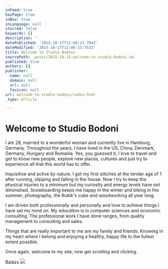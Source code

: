 ```yaml
---
inFeed: true
hasPage: true
inNav: true
inLanguage: null
starred: false
keywords: []
description: ''
datePublished: '2015-10-17T12:06:21.704Z'
dateModified: '2015-10-17T12:06:13.753Z'
title: Welcome to Studio Bodoni
sourcePath: _posts/2015-10-15-welcome-to-studio-bodoni.md
published: true
authors: []
publisher:
  name: null
  domain: null
  url: null
  favicon: null
url: welcome-to-studio-bodoni/index.html
_type: Article

---
```

# Welcome to Studio Bodoni

I am 28, married to a wonderful woman and currently live in Hamburg, Germany. Throughout the years, I have lived in the US, China, Denmark, Germany, Hungary and Romania. Yes, you guessed it, I love to travel and get to know new people, explore new places, cultures and just try to experience all that this world has to offer.

Inquisitive and active by nature, I got my first stitches at the tender age of 1 after running, slipping and falling in the house. Now I try to keep the physical injuries to a minimum but my curiosity and energy levels have not diminished. Snowboarding keeps me happy in the winter and biking in the summer; photography, the Rubik's cube and woodworking all year long.

I am driven both professionally and personally and love to achieve things I have set my mind on. My education is in computer sciences and economic consulting. The professional work I have done ranges, from quality management to consulting and sales.

Things that are really important to me are my family and friends. Knowing in my heart where I belong and enjoying a healthy, happy life to the fullest extent possible.

Once again, welcome to my site; now get scrolling and clicking.

Balázs
![](https://the-grid-user-content.s3-us-west-2.amazonaws.com/4e4d11dd-67ec-4d70-97f5-dd05836cc812.jpg)